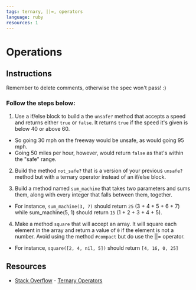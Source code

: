 ```yaml
---
tags: ternary, ||=, operators
language: ruby
resources: 1
---
```


# Operations

## Instructions

Remember to delete comments, otherwise the spec won't pass! :)

### Follow the steps below:

1. Use a if/else block to build a the `unsafe?` method that accepts a speed and returns either `true` or `false`. It returns `true` if the speed it's given is below 40 or above 60. 
  * So going 30 mph on the freeway would be unsafe, as would going 95 mph. 
  * Going 50 miles per hour, however, would return `false` as that's within the "safe" range.

2. Build the method `not_safe?` that is a version of your previous `unsafe?` method but with a ternary operator instead of an if/else block.

3. Build a method named `sum_machine` that takes two parameters and sums them, along with every integer that falls between them, together. 
  * For instance, `sum_machine(3, 7)` should return `25` (3 + 4 + 5 + 6 + 7) while sum_machine(5, 1) should return `15` (1 + 2 + 3 + 4 + 5).

4. Make a method `square` that will accept an array. It will square each element in the array and return a value of `0` if the element is not a number. Avoid using the method `#compact` but do use the ||= operator.
  * For instance, `square([2, 4, nil, 5])` should return `[4, 16, 0, 25]`

## Resources
* [Stack Overflow](http://stackoverflow.com/) - [Ternary Operators](http://stackoverflow.com/a/4252945)

